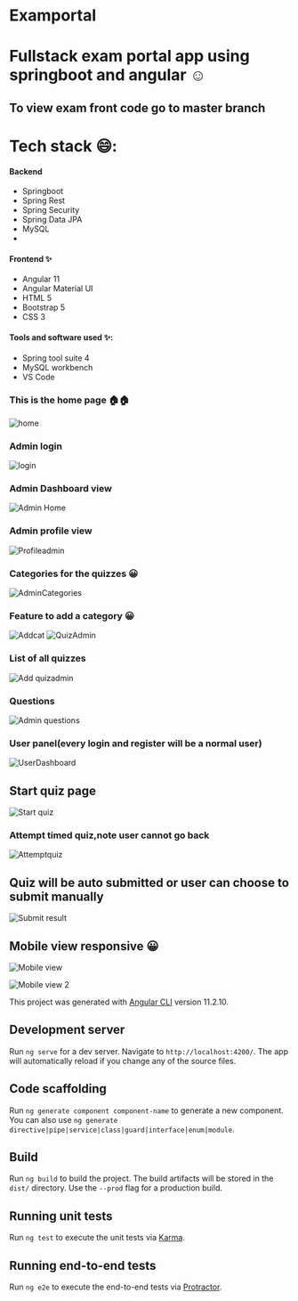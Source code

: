 # Examportal
# Fullstack exam portal app using springboot and angular :relaxed:


## To view exam front code go to master branch


# Tech stack :smile::
#### Backend
* Springboot
* Spring Rest
* Spring Security
* Spring Data JPA
* MySQL
* 
#### Frontend :sparkles:
* Angular 11
* Angular Material UI
* HTML 5
* Bootstrap 5
* CSS 3
#### Tools and software used :sparkles::
* Spring tool suite 4
* MySQL workbench
* VS Code

### This is the home page :house::house:

![home](https://user-images.githubusercontent.com/67745190/124360220-3df1a480-dc46-11eb-88f1-bfc6a11e5141.PNG)
### Admin login

![login](https://user-images.githubusercontent.com/67745190/124360224-42b65880-dc46-11eb-966a-b686cc06fcb7.PNG)
### Admin Dashboard view
![Admin Home](https://user-images.githubusercontent.com/67745190/124360227-45b14900-dc46-11eb-8502-ed6f36b3715f.PNG)
### Admin profile view
![Profileadmin](https://user-images.githubusercontent.com/67745190/124360230-4944d000-dc46-11eb-9790-aa8bf0978f1a.PNG)
### Categories for the quizzes :grinning:
![AdminCategories](https://user-images.githubusercontent.com/67745190/124360273-72656080-dc46-11eb-8735-2f04537a144a.PNG)
### Feature to add a category :grinning:
![Addcat](https://user-images.githubusercontent.com/67745190/124360275-742f2400-dc46-11eb-8d5a-2ddb5f48fa77.PNG)
![QuizAdmin](https://user-images.githubusercontent.com/67745190/124360276-76917e00-dc46-11eb-9e5b-2579860d2afa.PNG)
### List of all quizzes
![Add quizadmin](https://user-images.githubusercontent.com/67745190/124360277-78f3d800-dc46-11eb-9eeb-923ad20b578b.PNG)
### Questions
![Admin questions](https://user-images.githubusercontent.com/67745190/124360280-7beec880-dc46-11eb-8e79-7ce649777634.PNG)
### User panel(every login and register will be a normal user)
![UserDashboard](https://user-images.githubusercontent.com/67745190/124360298-9b85f100-dc46-11eb-8684-0f4bae5dfcfe.PNG)
## Start quiz page
![Start quiz](https://user-images.githubusercontent.com/67745190/124360300-9d4fb480-dc46-11eb-9a02-be7a58297660.PNG)
### Attempt timed quiz,note user cannot go back
![Attemptquiz](https://user-images.githubusercontent.com/67745190/124360301-9f197800-dc46-11eb-80ef-0f14a2665287.PNG)
## Quiz will be auto submitted or user can choose to submit manually
![Submit result](https://user-images.githubusercontent.com/67745190/124360302-a0e33b80-dc46-11eb-8ce4-480d650f3baf.PNG)
## Mobile view responsive :grinning:
![Mobile view](https://user-images.githubusercontent.com/67745190/124360304-a476c280-dc46-11eb-93e5-cfc6b3c408fc.PNG)

![Mobile view 2](https://user-images.githubusercontent.com/67745190/124360309-a93b7680-dc46-11eb-9a52-2ea17e948e10.PNG)


This project was generated with [Angular CLI](https://github.com/angular/angular-cli) version 11.2.10.

## Development server

Run `ng serve` for a dev server. Navigate to `http://localhost:4200/`. The app will automatically reload if you change any of the source files.

## Code scaffolding

Run `ng generate component component-name` to generate a new component. You can also use `ng generate directive|pipe|service|class|guard|interface|enum|module`.

## Build

Run `ng build` to build the project. The build artifacts will be stored in the `dist/` directory. Use the `--prod` flag for a production build.

## Running unit tests

Run `ng test` to execute the unit tests via [Karma](https://karma-runner.github.io).

## Running end-to-end tests

Run `ng e2e` to execute the end-to-end tests via [Protractor](http://www.protractortest.org/).
